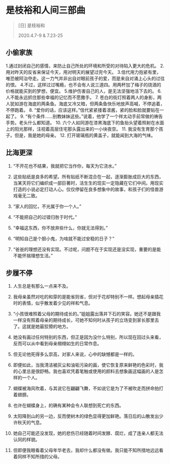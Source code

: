 # 是枝裕和人间三部曲
> [日] 是枝裕和
>
> 2020.4.7-9 & 7.23-25

## 小偷家族
1.通过封闭自己的感情，来防止自己所处的环境和所受的对待陷入更大的危机。
2.用对昨天的反省来保证今天，用对明天的展望过完今天。
3.信代用力抱紧有里，唯恐被阿治夺走。这一力气并非出自对眼前孩子的爱，而是来自对涌上心头的过往的恨。
4.不过，这样过过嘴瘾，也不会有人说三道四。用两杯加了梅子的烧酒的价格就能买到的梦想，便宜。
5.维护伤害自己的人，是无法坚强地活下去的。
6.  人不能永远抓住那些幸福的记忆而不愿撒手。
7.  苍白的街灯照着两人的身影，两人犹如游在海底的两条鱼。海底又冷又暗，但两条鱼快乐地放声高喊，不停追着，不停跑着。
8.  “爱你的话，应该这样。”信代紧紧搂着凛酱，紧的脸和脸就要贴在一起了。
9.  “有个条件......别教妹妹这些。”说着，他学了一个祥太动手前常做的祷告手势。老头什么都知道。
10.  六个人如同游在漆黑海底下的鱼抬头望着照射在水面上的阳光那样，注视着高层住宅那头露出来的一小块夜空。
11.  我没有生育那个孩子。但是，我是她的母亲。
12.  打开玻璃瓶的黄盖子，就能闻到大海的气味。

## 比海更深
1. “不开花也不结果，我就把它当作你，每天为它浇水。”

2. 这些贴纸是良多的希望。所有贴纸不断混合在一起，逐渐膨胀成巨大的东西，当某天将它们编织成一部巨著时，活生生的现实一定隐藏在它们中间。用现实打造的小说必定打动人心。仅仅停留在良多想象中的故事，和孩子们的怪兽游戏毫无二致。

3. “家人的回忆，不光属于你一个人。”

4. “不能把自己的过错归咎于时代。”

5. “幸福这东西，你不放弃些什么，你就无法得到。”

6. “明知自己是个胆小鬼，为啥就不能过安稳的日子？”

7. “爸爸的理想还没有实现。不过呢，问题不在于实现还是没实现，重要的是能不能怀揣理想生活。”

## 步履不停
1. 人生总是有那么一点来不及。

2. 我母亲虽然对吃的和穿的是能省则省，但对于花却特别不一样。想起母亲插花时的表情，似乎散发着少见的祥和气息。

3. “小孩很难照着父母的期待成长的。”姐姐露出落井下石的笑容。她还不是跟我一样没有照着母亲的期待成长，可她不知何时从孩子的立场变到家长那里去了。这就是她最狡猾的地方。

4. 她没有画过任何特别的东西，但正是因为没什么特别，所以现在回过头来看，反而可以从中看到母亲栩栩如生的日常作息。

5. 但无论他死得多么崇高，对家人来说，心中的缺憾都是一样的。

6. 即便如此，当我清洁被灰尘和油垢污染的画，使它恢复原来鲜艳的色彩时，我的心里总是很舒畅。我也喜欢凭着笔触或使用的颜料去想象画这幅画的人是怎样的一个人。

7. 蝴蝶被海风吹着，与其说它在翩翩飞舞，不如说它是为了不被吹走而拼命拍打着翅膀。

8. 也许在蝴蝶身上，的确有某种会令人联想到死亡的东西。

9. 太阳降到山的另一边，反而使树木的绿色显得更加鲜艳。落日后的山散发出少许秋天的气息。

10. 她自己可能还没发现，她的悲伤已经随着时间发酵、腐烂，成了连亲人都无法认同的样貌。

11. 但即便我眼看着父母年华老去，我却什么都没有做。我只能不知所措地远远看着同样不知所措的父母。






